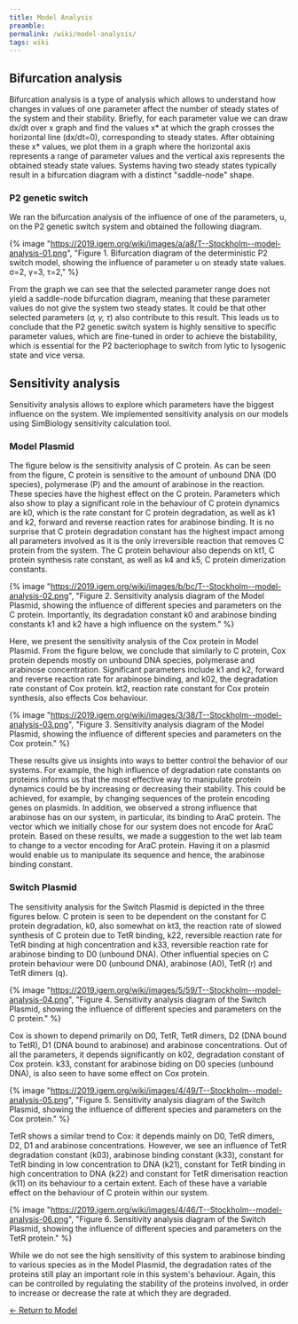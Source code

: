 ```yaml
---
title: Model Analysis
preamble:
permalink: /wiki/model-analysis/
tags: wiki
---
```


## Bifurcation analysis

Bifurcation analysis is a type of analysis which allows to understand how changes in values of one parameter affect the number of steady states of the system and their stability. Briefly, for each parameter value we can draw dx/dt over x graph and find the values x* at which the graph crosses the horizontal line (dx/dt=0), corresponding to steady states. After obtaining these x* values, we plot them in a graph where the horizontal axis represents a range of parameter values and the vertical axis represents the obtained steady state values. Systems having two steady states typically result in a bifurcation diagram with a distinct "saddle-node" shape.

### P2 genetic switch

We ran the bifurcation analysis of the influence of one of the parameters, u, on the P2 genetic switch system and obtained the following diagram.

{% image "https://2019.igem.org/wiki/images/a/a8/T--Stockholm--model-analysis-01.png", "Figure 1. Bifurcation diagram of the deterministic P2 switch model, showing the influence of parameter u on steady state values. σ=2, γ=3, τ=2," %}

From the graph we can see that the selected parameter range does not yield a saddle-node bifurcation diagram, meaning that these parameter values do not give the system two steady states. It could be that other selected parameters (_σ, γ, τ_) also contribute to this result. This leads us to conclude that the P2 genetic switch system is highly sensitive to specific parameter values, which are fine-tuned in order to achieve the bistability, which is essential for the P2 bacteriophage to switch from lytic to lysogenic state and vice versa.

## Sensitivity analysis

Sensitivity analysis allows to explore which parameters have the biggest influence on the system. We implemented sensitivity analysis on our models using SimBiology sensitivity calculation tool.

### Model Plasmid

The figure below is the sensitivity analysis of C protein. As can be seen from the figure, C protein is sensitive to the amount of unbound DNA (D0 species), polymerase (P) and the amount of arabinose in the reaction. These species have the highest effect on the C protein. Parameters which also show to play a significant role in the behaviour of C protein dynamics are k0, which is the rate constant for C protein degradation, as well as k1 and k2, forward and reverse reaction rates for arabinose binding. It is no surprise that C protein degradation constant has the highest impact among all parameters involved as it is the only irreversible reaction that removes C protein from the system. The C protein behaviour also depends on kt1, C protein synthesis rate constant, as well as k4 and k5, C protein dimerization constants.

{% image "https://2019.igem.org/wiki/images/b/bc/T--Stockholm--model-analysis-02.png", "Figure 2. Sensitivity analysis diagram of the Model Plasmid, showing the influence of different species and parameters on the C protein. Importantly, its degradation constant k0 and arabinose binding constants k1 and k2 have a high influence on the system." %}

Here, we present the sensitivity analysis of the Cox protein in Model Plasmid. From the figure below, we conclude that similarly to C protein, Cox protein depends mostly on unbound DNA species, polymerase and arabinose concentration. Significant parameters include k1 and k2, forward and reverse reaction rate for arabinose binding, and k02, the degradation rate constant of Cox protein. kt2, reaction rate constant for Cox protein synthesis, also effects Cox behaviour.

{% image "https://2019.igem.org/wiki/images/3/38/T--Stockholm--model-analysis-03.png", "Figure 3. Sensitivity analysis diagram of the Model Plasmid, showing the influence of different species and parameters on the Cox protein." %}

These results give us insights into ways to better control the behavior of our systems. For example, the high influence of degradation rate constants on proteins informs us that the most effective way to manipulate protein dynamics could be by increasing or decreasing their stability. This could be achieved, for example, by changing sequences of the protein encoding genes on plasmids. In addition, we observed a strong influence that arabinose has on our system, in particular, its binding to AraC protein. The vector which we initially chose for our system does not encode for AraC protein. Based on these results, we made a suggestion to the wet lab team to change to a vector encoding for AraC protein. Having it on a plasmid would enable us to manipulate its sequence and hence, the arabinose binding constant.

### Switch Plasmid

The sensitivity analysis for the Switch Plasmid is depicted in the three figures below. C protein is seen to be dependent on the constant for C protein degradation, k0, also somewhat on kt3, the reaction rate of slowed synthesis of C protein due to TetR binding, k22, reversible reaction rate for TetR binding at high concentration and k33, reversible reaction rate for arabinose binding to D0 (unbound DNA). Other influential species on C protein behaviour were D0 (unbound DNA), arabinose (A0), TetR (r) and TetR dimers (q).

{% image "https://2019.igem.org/wiki/images/5/59/T--Stockholm--model-analysis-04.png", "Figure 4. Sensitivity analysis diagram of the Switch Plasmid, showing the influence of different species and parameters on the C protein." %}

Cox is shown to depend primarily on D0, TetR, TetR dimers, D2 (DNA bound to TetR), D1 (DNA bound to arabinose) and arabinose concentrations. Out of all the parameters, it depends significantly on k02, degradation constant of Cox protein. k33, constant for arabinose biding on D0 species (unbound DNA), is also seen to have some effect on Cox protein.

{% image "https://2019.igem.org/wiki/images/4/49/T--Stockholm--model-analysis-05.png", "Figure 5. Sensitivity analysis diagram of the Switch Plasmid, showing the influence of different species and parameters on the Cox protein." %}

TetR shows a similar trend to Cox: it depends mainly on D0, TetR dimers, D2, D1 and arabinose concentrations. However, we see an influence of TetR degradation constant (k03), arabinose binding constant (k33), constant for TetR binding in low concentration to DNA (k21), constant for TetR binding in high concentration to DNA (k22) and constant for TetR dimerisation reaction (k11) on its behaviour to a certain extent. Each of these have a variable effect on the behaviour of C protein within our system.

{% image "https://2019.igem.org/wiki/images/4/46/T--Stockholm--model-analysis-06.png", "Figure 6. Sensitivity analysis diagram of the Switch Plasmid, showing the influence of different species and parameters on the TetR protein." %}

While we do not see the high sensitivity of this system to arabinose binding to various species as in the Model Plasmid, the degradation rates of the proteins still play an important role in this system's behaviour. Again, this can be controlled by regulating the stability of the proteins involved, in order to increase or decrease the rate at which they are degraded.

[← Return to Model](/Team:Stockholm/Model)
